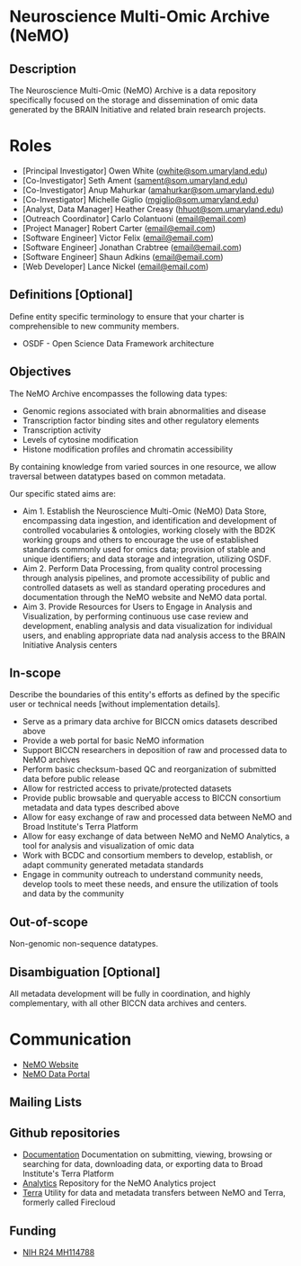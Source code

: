 # Neuroscience Multi-Omic Archive (NeMO)
## Description
The Neuroscience Multi-Omic (NeMO) Archive is a data repository specifically focused on the storage and dissemination of omic data generated by the BRAIN Initiative and related brain research projects.

# Roles
- [Principal Investigator] Owen White (owhite@som.umaryland.edu)   
- [Co-Investigator] Seth Ament (sament@som.umaryland.edu)
- [Co-Investigator] Anup Mahurkar (amahurkar@som.umaryland.edu)
- [Co-Investigator] Michelle Giglio (mgiglio@som.umaryland.edu)
- [Analyst, Data Manager] Heather Creasy (hhuot@som.umaryland.edu)   
- [Outreach Coordinator] Carlo Colantuoni (email@email.com)
- [Project Manager] Robert Carter (email@email.com)
- [Software Engineer] Victor Felix (email@email.com)
- [Software Engineer] Jonathan Crabtree (email@email.com)
- [Software Engineer] Shaun Adkins (email@email.com)
- [Web Developer] Lance Nickel (email@email.com)

## Definitions [Optional]
Define entity specific terminology to ensure that your charter is comprehensible to new community members.
- OSDF - Open Science Data Framework architecture

## Objectives

The NeMO Archive encompasses the following data types:
- Genomic regions associated with brain abnormalities and disease
- Transcription factor binding sites and other regulatory elements
- Transcription activity
- Levels of cytosine modification
- Histone modification profiles and chromatin accessibility

By containing knowledge from varied sources in one resource, we allow traversal between datatypes based on common metadata.

Our specific stated aims are:
- Aim 1. Establish the Neuroscience Multi-Omic (NeMO) Data Store, encompassing data ingestion, and identification and development of controlled vocabularies & ontologies, working closely with the BD2K working groups and others to encourage the use of established standards commonly used for omics data; provision of stable and unique identifiers; and data storage and integration, utilizing OSDF.
- Aim 2. Perform Data Processing, from quality control processing through analysis pipelines, and promote accessibility of public and controlled datasets as well as standard operating procedures and documentation through the NeMO website and NeMO data portal.
- Aim 3. Provide Resources for Users to Engage in Analysis and Visualization, by performing continuous use case review and development, enabling analysis and data visualization for individual users, and enabling appropriate data nad analysis access to the BRAIN Initiative Analysis centers

## In-scope
Describe the boundaries of this entity's efforts as defined by the specific user or technical needs [without implementation details].
- Serve as a primary data archive for BICCN omics datasets described above
- Provide a web portal for basic NeMO information
- Support BICCN researchers in deposition of raw and processed data to NeMO archives
- Perform basic checksum-based QC and reorganization of submitted data before public release
- Allow for restricted access to private/protected datasets
- Provide public browsable and queryable access to BICCN consortium metadata and data types described above
- Allow for easy exchange of raw and processed data between NeMO and Broad Institute's Terra Platform
- Allow for easy exchange of data between NeMO and NeMO Analytics, a tool for analysis and visualization of omic data
- Work with BCDC and consortium members to develop, establish, or adapt community generated metadata standards
- Engage in community outreach to understand community needs, develop tools to meet these needs, and ensure the utilization of tools and data by the community

## Out-of-scope
Non-genomic non-sequence datatypes.

## Disambiguation [Optional]
All metadata development will be fully in coordination, and highly complementary, with all other BICCN data archives and centers.

# Communication
- [NeMO Website](https://nemoarchive.org/)
- [NeMO Data Portal](https://portal.nemoarchive.org/)  

## Mailing Lists

## Github repositories
- [Documentation](https://github.com/nemoarchive/documentation) Documentation on submitting, viewing, browsing or searching for data, downloading data, or exporting data to Broad Institute's Terra Platform    
- [Analytics](https://github.com/nemoarchive/analytics) Repository for the NeMO Analytics project
- [Terra](https://github.com/nemoarchive/firecloud-client) Utility for data and metadata transfers between NeMO and Terra, formerly called Firecloud

## Funding
- [NIH R24 MH114788](https://projectreporter.nih.gov/project_info_description.cfm?aid=9748608)
